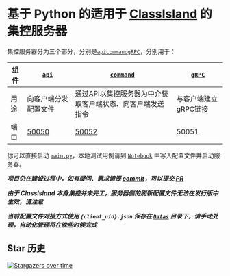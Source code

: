 # 基于 Python 的适用于 [ClassIsland](https://github.com/classisland/classisland) 的集控服务器

集控服务器分为三个部分，分别是[`api`](./ManagementServer/api.py)[`command`](./ManagementServer/command.py)[`gRPC`](./ManagementServer/gRPC.py)，分别用于：

| 组件 | [`api`](./ManagementServer/api.py)   | [`command`](./ManagementServer/command.py) | [`gRPC`](./ManagementServer/gRPC.py) |
|----|--------------------------------------|--------------------------------------------|--------------------------------------|
| 用途 | 向客户端分发配置文件                           | 通过API以集控服务器为中介获取客户端状态、向客户端发送指令             | 与客户端建立gRPC链接                         |
| 端口 | [50050](http://127.0.0.1:50050/docs) | [50052](http://127.0.0.1:50052/docs)       | 50051                                |

你可以直接启动 [`main.py`](./main.py)，本地测试用例请到 [`Notebook`](./ServerPresentation.ipynb) 中写入配置文件并启动服务器。

***项目仍在建设过程中，如有疑问、需求请提 [commit](https://github.com/kaokao221/ClassIslandManagementServer.py/issues/new)，可以提交 [PR](https://github.com/kaokao221/ClassIslandManagementServer.py/compare)***

***由于 ClassIsland 本身集控并未完工，服务器侧的刷新配置文件无法在发行版中生效，请注意***

***当前配置文件对接方式使用 `{client_uid}.json` 保存在 [`Datas`](./Datas) 目录下，请手动处理，自动化管理将在晚些时候完成***

## Star 历史
[![Stargazers over time](https://starchart.cc/kaokao221/ClassIslandManagementServer.py.svg?variant=adaptive)](https://starchart.cc/kaokao221/ClassIslandManagementServer.py)
